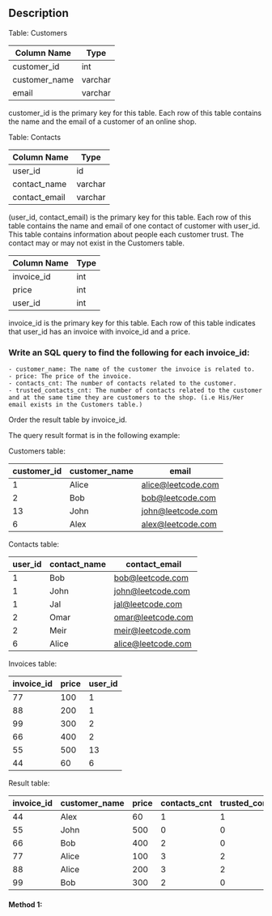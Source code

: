 ## Description

Table: Customers

| Column Name   | Type    |
| ------------- | ------- |
| customer_id   | int     |
| customer_name | varchar |
| email         | varchar |

customer_id is the primary key for this table.
Each row of this table contains the name and the email of a customer of an online shop.

Table: Contacts

| Column Name   | Type    |
| ------------- | ------- |
| user_id       | id      |
| contact_name  | varchar |
| contact_email | varchar |

(user_id, contact_email) is the primary key for this table.
Each row of this table contains the name and email of one contact of customer with user_id.
This table contains information about people each customer trust. The contact may or may not exist in the Customers table.

| Column Name | Type |
| ----------- | ---- |
| invoice_id  | int  |
| price       | int  |
| user_id     | int  |

invoice_id is the primary key for this table.
Each row of this table indicates that user_id has an invoice with invoice_id and a price.

### Write an SQL query to find the following for each invoice_id:

    - customer_name: The name of the customer the invoice is related to.
    - price: The price of the invoice.
    - contacts_cnt: The number of contacts related to the customer.
    - trusted_contacts_cnt: The number of contacts related to the customer and at the same time they are customers to the shop. (i.e His/Her email exists in the Customers table.)

Order the result table by invoice_id.

The query result format is in the following example:

Customers table:

| customer_id | customer_name | email              |
| ----------- | ------------- | ------------------ |
| 1           | Alice         | alice@leetcode.com |
| 2           | Bob           | bob@leetcode.com   |
| 13          | John          | john@leetcode.com  |
| 6           | Alex          | alex@leetcode.com  |

Contacts table:

| user_id | contact_name | contact_email      |
| ------- | ------------ | ------------------ |
| 1       | Bob          | bob@leetcode.com   |
| 1       | John         | john@leetcode.com  |
| 1       | Jal          | jal@leetcode.com   |
| 2       | Omar         | omar@leetcode.com  |
| 2       | Meir         | meir@leetcode.com  |
| 6       | Alice        | alice@leetcode.com |

Invoices table:

| invoice_id | price | user_id |
| ---------- | ----- | ------- |
| 77         | 100   | 1       |
| 88         | 200   | 1       |
| 99         | 300   | 2       |
| 66         | 400   | 2       |
| 55         | 500   | 13      |
| 44         | 60    | 6       |

Result table:

| invoice_id | customer_name | price | contacts_cnt | trusted_contacts_cnt |
| ---------- | ------------- | ----- | ------------ | -------------------- |
| 44         | Alex          | 60    | 1            | 1                    |
| 55         | John          | 500   | 0            | 0                    |
| 66         | Bob           | 400   | 2            | 0                    |
| 77         | Alice         | 100   | 3            | 2                    |
| 88         | Alice         | 200   | 3            | 2                    |
| 99         | Bob           | 300   | 2            | 0                    |

#### Method 1:

```sql

```

